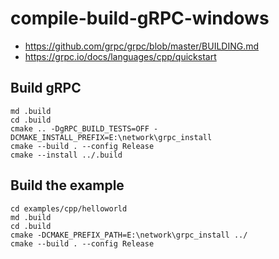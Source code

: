 # compile-build-gRPC-windows

- https://github.com/grpc/grpc/blob/master/BUILDING.md
- https://grpc.io/docs/languages/cpp/quickstart


## Build gRPC
```
md .build
cd .build
cmake .. -DgRPC_BUILD_TESTS=OFF -DCMAKE_INSTALL_PREFIX=E:\network\grpc_install
cmake --build . --config Release
cmake --install ../.build
```

## Build the example
```
cd examples/cpp/helloworld
md .build
cd .build
cmake -DCMAKE_PREFIX_PATH=E:\network\grpc_install ../
cmake --build . --config Release
```
